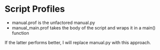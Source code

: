 # Script Profiles

- manual.prof is the unfactored manual.py
- manual_main.prof takes the body of the script and wraps it in a main() function

If the latter performs better, I will replace manual.py with this approach.
